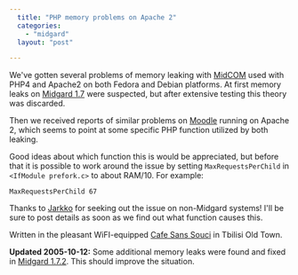 ```yaml
---
  title: "PHP memory problems on Apache 2"
  categories: 
    - "midgard"
  layout: "post"

---
```

We've gotten several problems of memory leaking with [MidCOM][1] used with PHP4 and Apache2 on both Fedora and Debian platforms. At first memory leaks on [Midgard 1.7][2] were suspected, but after extensive testing this theory was discarded.

Then we received reports of similar problems on [Moodle][3] running on Apache 2, which seems to point at some specific PHP function utilized by both leaking.

Good ideas about which function this is would be appreciated, but before that it is possible to work around the issue by setting `MaxRequestsPerChild` in `<IfModule prefork.c>` to about RAM/10. For example:

    MaxRequestsPerChild 67

Thanks to [Jarkko][5] for seeking out the issue on non-Midgard systems! I'll be sure to post details as soon as we find out what function causes this.

Written in the pleasant WiFI-equipped [Cafe Sans Souci][4] in Tbilisi Old Town.

__Updated 2005-10-12:__ Some additional memory leaks were found and fixed in [Midgard 1.7.2][6]. This should improve the situation.

[1]: http://www.midgard-project.org/midcom-permalink-fc278b300819f654e0e561c6e233c67f
[2]: http://www.midgard-project.org/midgard/1.7/
[3]: http://moodle.org/
[4]: http://beta.plazes.com/plaze/5912eb6d50c4d88cba0e43568c7fe54e/
[5]: http://www.midgard-project.org/midcom-permalink-d5354566de6e9c644d244982a4239bfe
[6]: http://www.midgard-project.org/midcom-permalink-429af8550443ddb941225d2bd3873555